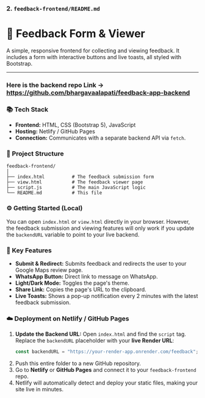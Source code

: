 ### 2\. `feedback-frontend/README.md`

# 🎨 Feedback Form & Viewer

A simple, responsive frontend for collecting and viewing feedback. It includes a form with interactive buttons and live toasts, all styled with Bootstrap.

-----
### Here is the backend repo Link -> https://github.com/bhargavaalapati/feedback-app-backend

### 📚 Tech Stack

  * **Frontend:** HTML, CSS (Bootstrap 5), JavaScript
  * **Hosting:** Netlify / GitHub Pages
  * **Connection:** Communicates with a separate backend API via `fetch`.

### 📂 Project Structure

```
feedback-frontend/
│
├── index.html          # The feedback submission form
├── view.html           # The feedback viewer page
├── script.js           # The main JavaScript logic
└── README.md           # This file
```

### ⚙️ Getting Started (Local)

You can open `index.html` or `view.html` directly in your browser. However, the feedback submission and viewing features will only work if you update the `backendURL` variable to point to your live backend.

### 🚀 Key Features

  * **Submit & Redirect:** Submits feedback and redirects the user to your Google Maps review page.
  * **WhatsApp Button:** Direct link to message on WhatsApp.
  * **Light/Dark Mode:** Toggles the page's theme.
  * **Share Link:** Copies the page's URL to the clipboard.
  * **Live Toasts:** Shows a pop-up notification every 2 minutes with the latest feedback submission.

### ☁️ Deployment on Netlify / GitHub Pages

1.  **Update the Backend URL:** Open `index.html` and find the `script` tag. Replace the `backendURL` placeholder with your **live Render URL**:
    ```javascript
    const backendURL = "https://your-render-app.onrender.com/feedback";
    ```
2.  Push this entire folder to a new GitHub repository.
3.  Go to **Netlify** or **GitHub Pages** and connect it to your `feedback-frontend` repo.
4.  Netlify will automatically detect and deploy your static files, making your site live in minutes.


